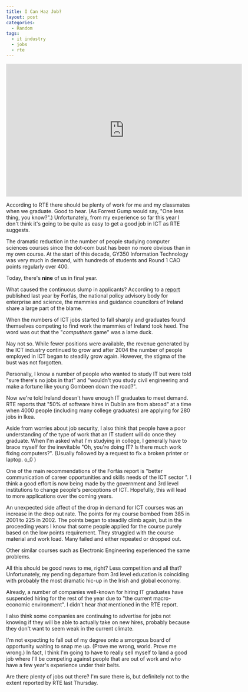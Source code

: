 ```yaml
---
title: I Can Haz Job?
layout: post
categories:
  - Random
tags:
  - it industry
  - jobs
  - rte
---
```


<div class="video-container">
<iframe width="640" height="360" src="http://www.youtube.com/embed/qTjAu03V9pY?feature=player_embedded" frameborder="0" allowfullscreen></iframe>
</div>

According to RTE there should be plenty of work for me and my classmates when we graduate. Good to hear. (As Forrest Gump would say, "One less thing, you know?".) Unfortunately, from my experience so far this year I don't think it's going to be quite as easy to get a good job in ICT as RTE suggests.

The dramatic reduction in the number of people studying computer sciences courses since the dot-com bust has been no more obvious than in my own course. At the start of this decade, GY350 Information Technology was very much in demand, with hundreds of students and Round 1 CAO points regularly over 400.

Today, there's **nine** of us in final year.

What caused the continuous slump in applicants? According to a [report][1] published last year by Forf&aacute;s, the national policy advisory body for enterprise and science, the mammies and guidance councilors of Ireland share a large part of the blame. 

When the numbers of ICT jobs started to fall sharply and graduates found themselves competing to find work the mammies of Ireland took heed. The word was out that the "*computhers* game" was a lame duck.

Nay not so. While fewer positions were available, the revenue generated by the ICT industry continued to grow and after 2004 the number of people employed in ICT began to steadily grow again. However, the stigma of the bust was not forgotten.

Personally, I know a number of people who wanted to study IT but were told "sure there's no jobs in that" and "wouldn't you study civil engineering and make a fortune like young Gombeen down the road?".

Now we're told Ireland doesn't have enough IT graduates to meet demand. RTE reports that "50% of software hires in Dublin are from abroad" at a time when 4000 people (including many college graduates) are applying for 280 jobs in Ikea.

Aside from worries about job security, I also think that people have a poor understanding of the type of work that an IT student will do once they graduate. When I'm asked what I'm studying in college, I generally have to brace myself for the inevitable "Oh, you're doing IT? Is there much work fixing computers?". (Usually followed by a request to fix a broken printer or laptop. o_0 )

One of the main recommendations of the Forf&aacute;s report is "better communication of career opportunities and skills needs of the ICT sector ". I think a good effort is now being made by the government and 3rd level institutions to change people's perceptions of ICT. Hopefully, this will lead to more applications over the coming years.

An unexpected side affect of the drop in demand for ICT courses was an increase in the drop out rate. The points for my course bombed from 385 in 2001 to 225 in 2002. The points began to steadily climb again, but in the proceeding years I know that some people applied for the course purely based on the low points requirement. They struggled with the course material and work load. Many failed and either repeated or dropped out.

Other similar courses such as Electronic Engineering experienced the same problems. 

All this should be good news to me, right? Less competition and all that? Unfortunately, my pending departure from 3rd level education is coinciding with probably the most dramatic hic-up in the Irish and global economy. 

Already, a number of companies well-known for hiring IT graduates have suspended hiring for the rest of the year due to "the current macro-economic environment". I didn't hear *that* mentioned in the RTE report. 

I also think some companies are continuing to advertise for jobs not knowing if they will be able to actually take on new hires, probably because they don't want to seem weak in the current climate.

I'm not expecting to fall out of my degree onto a smorgous board of opportunity waiting to snap me up. (Prove me wrong, world. Prove me wrong.) In fact, I think I'm going to have to really sell myself to land a good job where I'll be competing against people that are out of work and who have a few year's experience under their belts.

Are there plenty of jobs out there? I'm sure there is, but definitely not to the extent reported by RTE last Thursday.

 [1]: http://www.forfas.ie/publications/2008/title,951,en.php
